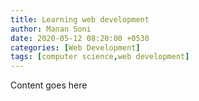 ```yaml
---
title: Learning web development
author: Manan Soni
date: 2020-05-12 08:20:00 +0530
categories: [Web Development]
tags: [computer science,web development]
---
```


Content goes here
